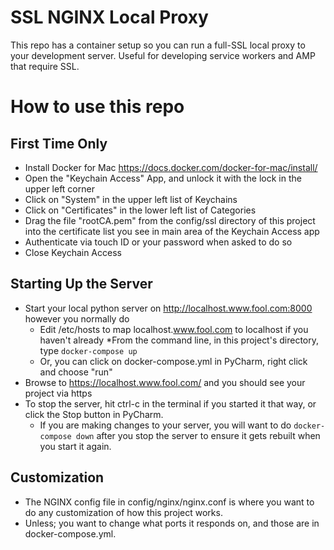 SSL NGINX Local Proxy
=====================

This repo has a container setup so you can run a full-SSL local proxy to your development server. Useful for developing service workers and AMP that require SSL.

How to use this repo
====================

First Time Only
---------------
* Install Docker for Mac https://docs.docker.com/docker-for-mac/install/
* Open the "Keychain Access" App, and unlock it with the lock in the upper left corner
* Click on "System" in the upper left list of Keychains
* Click on "Certificates" in the lower left list of Categories
* Drag the file "rootCA.pem" from the config/ssl directory of this project into the certificate list you see in main area of the Keychain Access app
* Authenticate via touch ID or your password when asked to do so
* Close Keychain Access

Starting Up the Server
----------------------
* Start your local python server on http://localhost.www.fool.com:8000 however you normally do
    * Edit /etc/hosts to map localhost.www.fool.com to localhost if you haven't already
*From the command line, in this project's directory, type `docker-compose up`
    * Or, you can click on docker-compose.yml in PyCharm, right click and choose "run"
* Browse to https://localhost.www.fool.com/ and you should see your project via https
* To stop the server, hit ctrl-c in the terminal if you started it that way, or click the Stop button in PyCharm.
    * If you are making changes to your server, you will want to do `docker-compose down` after you stop the server to ensure it gets rebuilt when you start it again.

Customization
--------------

* The NGINX config file in config/nginx/nginx.conf is where you want to do any customization of how this project works.
* Unless; you want to change what ports it responds on, and those are in docker-compose.yml.